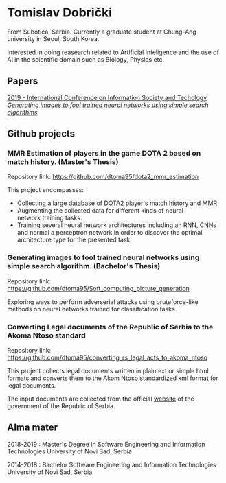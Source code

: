 # Tomislav Dobrički
From Subotica, Serbia.
Currently a graduate student at Chung-Ang university in Seoul, South Korea.

Interested in doing reasearch related to Artificial Inteligence and the use of AI in the scientific domain such as Biology, Physics etc.

## Papers

[2019 - International Conference on Information Society and Techology
_Generating images to fool trained neural networks using simple search algorithms_](https://www.eventiotic.com/eventiotic/library/paper/442)

## Github projects

### MMR Estimation of players in the game DOTA 2 based on match history. (Master's Thesis)
Repository link: https://github.com/dtoma95/dota2_mmr_estimation

This project encompasses:
- Collecting a large database of DOTA2 player's match history and MMR
- Augmenting the collected data for different kinds of neural network training tasks.
- Training several neural network architectures including an RNN, CNNs and normal a perceptron network in order to discover the optimal architecture type for the presented task. 



### Generating images to fool trained neural networks using simple search algorithm. (Bachelor's Thesis)
Repository link: https://github.com/dtoma95/Soft_computing_picture_generation

Exploring ways to perform adverserial attacks using bruteforce-like methods on neural networks trained for classification tasks.



### Converting Legal documents of the Republic of Serbia to the Akoma Ntoso standard
Repository link: https://github.com/dtoma95/converting_rs_legal_acts_to_akoma_ntoso

This project collects legal documents written in plaintext or simple html formats and converts them to the Akom Ntoso standardized xml format for legal documents.

The input documents are collected from the official [website](http://www.pravno-informacioni-sistem.rs/SlGlasnikPortal/fp/news) of the government of the Republic of Serbia.



## Alma mater
2018-2019 : Master's Degree in Software Engineering and Information Technologies
University of Novi Sad, Serbia 

2014-2018 : Bachelor Software Engineering and Information Technologies
University of Novi Sad, Serbia 




